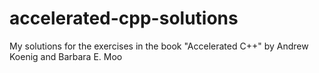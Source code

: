 # accelerated-cpp-solutions
My solutions for the exercises in the book "Accelerated C++" by Andrew Koenig and Barbara E. Moo
